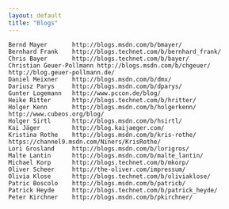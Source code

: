 ```yaml
---
layout: default
title: "Blogs"
---
```



	Bernd Mayer       http://blogs.msdn.com/b/bmayer/
	Bernhard Frank    http://blogs.technet.com/b/bernhard_frank/
	Chris Bayer       http://blogs.technet.com/b/bayer/
	Christian Geuer-Pollmann http://blogs.msdn.com/b/chgeuer/ http://blog.geuer-pollmann.de/
	Daniel Meixner    http://blogs.msdn.com/b/dmx/
	Dariusz Parys     http://blogs.msdn.com/b/dparys/
	Gunter Logemann   http://www.pccon.de/blog/
	Heike Ritter      http://blogs.technet.com/b/hritter/
	Holger Kenn       http://blogs.msdn.com/b/holgerkenn/ http://www.cubeos.org/blog/
	Holger Sirtl      http://blogs.msdn.com/b/hsirtl/
	Kai Jäger         http://blog.kaijaeger.com/
	Kristina Rothe    http://blogs.msdn.com/b/kris-rothe/ https://channel9.msdn.com/Niners/KrisRothe/
	Lori Grosland     http://blogs.msdn.com/b/lorigros/
	Malte Lantin      http://blogs.msdn.com/b/malte_lantin/
	Michael Korp      http://blogs.technet.com/b/mkorp/
	Oliver Scheer     http://the-oliver.com/impressum/
	Olivia Klose      http://blogs.technet.com/b/oliviaklose/
	Patric Boscolo    http://blogs.msdn.com/b/patricb/
	Patrick Heyde     http://blogs.technet.com/b/patrick_heyde/
	Peter Kirchner    http://blogs.msdn.com/b/pkirchner/